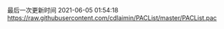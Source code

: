 最后一次更新时间 2021-06-05 01:54:18
https://raw.githubusercontent.com/cdlaimin/PACList/master/PACList.pac

